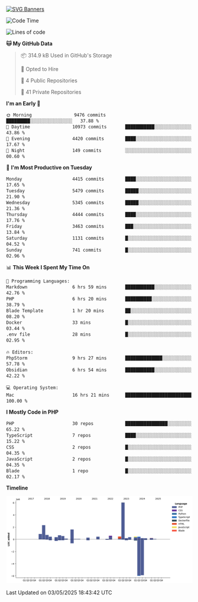[![SVG Banners](https://svg-banners.vercel.app/api?type=glitch&text1=Gere_Lajos%F0%9F%92%BB&width=800&height=400)](https://github.com/Akshay090/svg-banners)

<!--START_SECTION:waka-->
![Code Time](http://img.shields.io/badge/Code%20Time-2%2C421%20hrs%2022%20mins-blue)

![Lines of code](https://img.shields.io/badge/From%20Hello%20World%20I%27ve%20Written-17.4%20million%20lines%20of%20code-blue)

**🐱 My GitHub Data** 

> 📦 314.9 kB Used in GitHub's Storage 
 > 
> 💼 Opted to Hire
 > 
> 📜 4 Public Repositories 
 > 
> 🔑 41 Private Repositories 
 > 
**I'm an Early 🐤** 

```text
🌞 Morning                9476 commits        █████████░░░░░░░░░░░░░░░░   37.88 % 
🌆 Daytime                10973 commits       ███████████░░░░░░░░░░░░░░   43.86 % 
🌃 Evening                4420 commits        ████░░░░░░░░░░░░░░░░░░░░░   17.67 % 
🌙 Night                  149 commits         ░░░░░░░░░░░░░░░░░░░░░░░░░   00.60 % 
```
📅 **I'm Most Productive on Tuesday** 

```text
Monday                   4415 commits        ████░░░░░░░░░░░░░░░░░░░░░   17.65 % 
Tuesday                  5479 commits        █████░░░░░░░░░░░░░░░░░░░░   21.90 % 
Wednesday                5345 commits        █████░░░░░░░░░░░░░░░░░░░░   21.36 % 
Thursday                 4444 commits        ████░░░░░░░░░░░░░░░░░░░░░   17.76 % 
Friday                   3463 commits        ███░░░░░░░░░░░░░░░░░░░░░░   13.84 % 
Saturday                 1131 commits        █░░░░░░░░░░░░░░░░░░░░░░░░   04.52 % 
Sunday                   741 commits         █░░░░░░░░░░░░░░░░░░░░░░░░   02.96 % 
```


📊 **This Week I Spent My Time On** 

```text
💬 Programming Languages: 
Markdown                 6 hrs 59 mins       ███████████░░░░░░░░░░░░░░   42.76 % 
PHP                      6 hrs 20 mins       ██████████░░░░░░░░░░░░░░░   38.79 % 
Blade Template           1 hr 20 mins        ██░░░░░░░░░░░░░░░░░░░░░░░   08.20 % 
Docker                   33 mins             █░░░░░░░░░░░░░░░░░░░░░░░░   03.44 % 
.env file                28 mins             █░░░░░░░░░░░░░░░░░░░░░░░░   02.95 % 

🔥 Editors: 
PhpStorm                 9 hrs 27 mins       ██████████████░░░░░░░░░░░   57.78 % 
Obsidian                 6 hrs 54 mins       ███████████░░░░░░░░░░░░░░   42.22 % 

💻 Operating System: 
Mac                      16 hrs 21 mins      █████████████████████████   100.00 % 
```

**I Mostly Code in PHP** 

```text
PHP                      30 repos            ████████████████░░░░░░░░░   65.22 % 
TypeScript               7 repos             ████░░░░░░░░░░░░░░░░░░░░░   15.22 % 
CSS                      2 repos             █░░░░░░░░░░░░░░░░░░░░░░░░   04.35 % 
JavaScript               2 repos             █░░░░░░░░░░░░░░░░░░░░░░░░   04.35 % 
Blade                    1 repo              █░░░░░░░░░░░░░░░░░░░░░░░░   02.17 % 
```



**Timeline**

![Lines of Code chart](https://raw.githubusercontent.com/gere-lajos/gere-lajos/main/assets/bar_graph.png)


 Last Updated on 03/05/2025 18:43:42 UTC
<!--END_SECTION:waka-->
